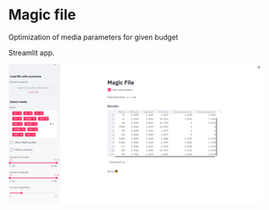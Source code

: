 # Magic file
Optimization of media parameters for given budget

Streamlit app. 

![Alt text](app_overview.png?raw=true "Title")
